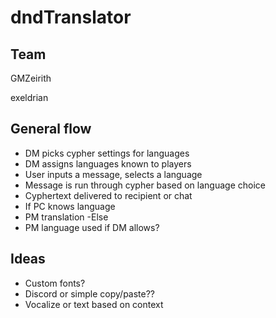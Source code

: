 # dndTranslator






## Team
GMZeirith

exeldrian 


## General flow

- DM picks cypher settings for languages
- DM assigns languages known to players
- User inputs a message, selects a language
- Message is run through cypher based on language choice
- Cyphertext delivered to recipient or chat
- If PC knows language
-    PM translation
-Else
-    PM language used if DM allows?

## Ideas

- Custom fonts?
- Discord or simple copy/paste??
- Vocalize or text based on context
